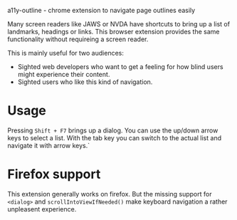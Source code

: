 a11y-outline - chrome extension to navigate page outlines easily

Many screen readers like JAWS or NVDA have shortcuts to bring up a list of
landmarks, headings or links. This browser extension provides the same
functionality without requireing a screen reader.

This is mainly useful for two audiences:

-	Sighted web developers who want to get a feeling for how blind users might
	experience their content.
-	Sighted users who like this kind of navigation.

# Usage

Pressing `Shift + F7` brings up a dialog. You can use the up/down arrow keys to
select a list. With the tab key you can switch to the actual list and navigate
it with arrow keys.`

# Firefox support

This extension generally works on firefox. But the missing support for
`<dialog>` and `scrollIntoViewIfNeeded()` make keyboard navigation a rather
unpleasent experience.
